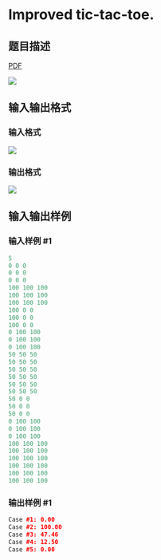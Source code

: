 # Improved tic-tac-toe.

## 题目描述

[problemUrl]: https://uva.onlinejudge.org/index.php?option=com_onlinejudge&Itemid=8&category=24&page=show_problem&problem=2170

[PDF](https://uva.onlinejudge.org/external/112/p11229.pdf)

![](https://cdn.luogu.com.cn/upload/vjudge_pic/UVA11229/f34ca69eb8bf528d073ded7b0400b086c49ad22e.png)

## 输入输出格式

### 输入格式

![](https://cdn.luogu.com.cn/upload/vjudge_pic/UVA11229/9fded73a587085c2a37eda3b7c7cd32e9c648ebf.png)

### 输出格式

![](https://cdn.luogu.com.cn/upload/vjudge_pic/UVA11229/c336c4dc1cdcacb3cd1bab0afc4eb03f9a22d05c.png)

## 输入输出样例

### 输入样例 #1

```cpp
5
0 0 0
0 0 0
0 0 0
100 100 100
100 100 100
100 100 100
100 0 0
100 0 0
100 0 0
0 100 100
0 100 100
0 100 100
50 50 50
50 50 50
50 50 50
50 50 50
50 50 50
50 50 50
50 0 0
50 0 0
50 0 0
0 100 100
0 100 100
0 100 100
100 100 100
100 100 100
100 100 100
100 100 100
100 100 100
100 100 100
```


### 输出样例 #1

```cpp
Case #1: 0.00
Case #2: 100.00
Case #3: 47.46
Case #4: 12.50
Case #5: 0.00
```


